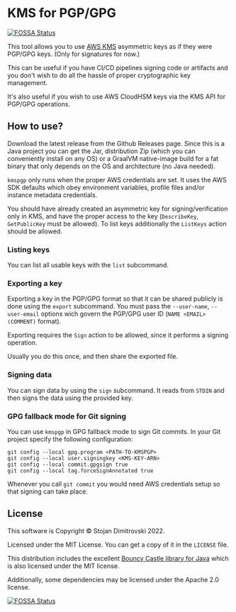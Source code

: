 # KMS for PGP/GPG
[![FOSSA Status](https://app.fossa.com/api/projects/git%2Bgithub.com%2Farber-salihi%2Fkmspgp.svg?type=shield)](https://app.fossa.com/projects/git%2Bgithub.com%2Farber-salihi%2Fkmspgp?ref=badge_shield)


This tool allows you to use [AWS KMS][aws-kms] asymmetric keys as if they were
PGP/GPG keys. (Only for signatures for now.)

This can be useful if you have CI/CD pipelines signing code or artifacts and
you don't wish to do all the hassle of proper cryptographic key management.

It's also useful if you wish to use AWS CloudHSM keys via the KMS API for
PGP/GPG operations.

## How to use?

Download the latest release from the Github Releases page. Since this is a Java
project you can get the Jar, distribution Zip (which you can conveniently
install on any OS) or a GraalVM native-image build for a fat binary that only
depends on the OS and architecture (no Java needed).

`kmspgp` only runs when the proper AWS credentials are set. It uses the AWS SDK
defaults which obey environment variables, profile files and/or instance
metadata credentials.

You should have already created an asymmetric key for signing/verification
only in KMS, and have the proper access to the key (`DescribeKey`,
`GetPublicKey` must be allowed). To list keys additionally the `ListKeys`
action should be allowed.

### Listing keys

You can list all usable keys with the `list` subcommand.

### Exporting a key

Exporting a key in the PGP/GPG format so that it can be shared publicly is done
using the `export` subcommand. You must pass the `--user-name`, `--user-email`
options wich govern the PGP/GPG user ID (`NAME <EMAIL> (COMMENT)` format).

Exporting requires the `Sign` action to be allowed, since it performs a signing
operation.

Usually you do this once, and then share the exported file.

### Signing data

You can sign data by using the `sign` subcommand. It reads from `STDIN` and
then signs the data using the provided key.

### GPG fallback mode for Git signing

You can use `kmspgp` in GPG fallback mode to sign Git commits. In your Git
project specify the following configuration:

```
git config --local gpg.program <PATH-TO-KMSPGP>
git config --local user.signingkey <KMS-KEY-ARN>
git config --local commit.gpgsign true
git config --local tag.forceSignAnnotated true
```

Whenever you call `git commit` you would need AWS credentials setup so that
signing can take place.

## License

This software is Copyright &copy; Stojan Dimitrovski 2022.

Licensed under the MIT License. You can get a copy of it in the `LICENSE` file.

This distribution includes the excellent [Bouncy Castle library for Java][bc]
which is also licensed under the MIT license.

Additionally, some dependencies may be licensed under the Apache 2.0 license.

[aws-kms]: https://docs.aws.amazon.com/kms/latest/developerguide/overview.html
[bc]: https://www.bouncycastle.org/java.html


[![FOSSA Status](https://app.fossa.com/api/projects/git%2Bgithub.com%2Farber-salihi%2Fkmspgp.svg?type=large)](https://app.fossa.com/projects/git%2Bgithub.com%2Farber-salihi%2Fkmspgp?ref=badge_large)